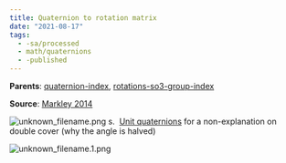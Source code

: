 ```yaml
---
title: Quaternion to rotation matrix
date: "2021-08-17"
tags:
  - -sa/processed
  - math/quaternions
  - -published
---
```


**Parents**: [quaternion-index](rotations/quaternion-index.md), [rotations-so3-group-index](rotations/rotations-so3-group-index.md)


**Source**: [Markley 2014](markley-2014.md)

![unknown_filename.png](studienarbeit/_resources/Quaternion_to_rotation_matrix.resources/unknown_filename.png)
s.  [Unit quaternions](rotations/unit-quaternions.md) for a non-explanation on double cover (why the angle is halved)

![unknown_filename.1.png](studienarbeit/_resources/Quaternion_to_rotation_matrix.resources/unknown_filename.1.png)

